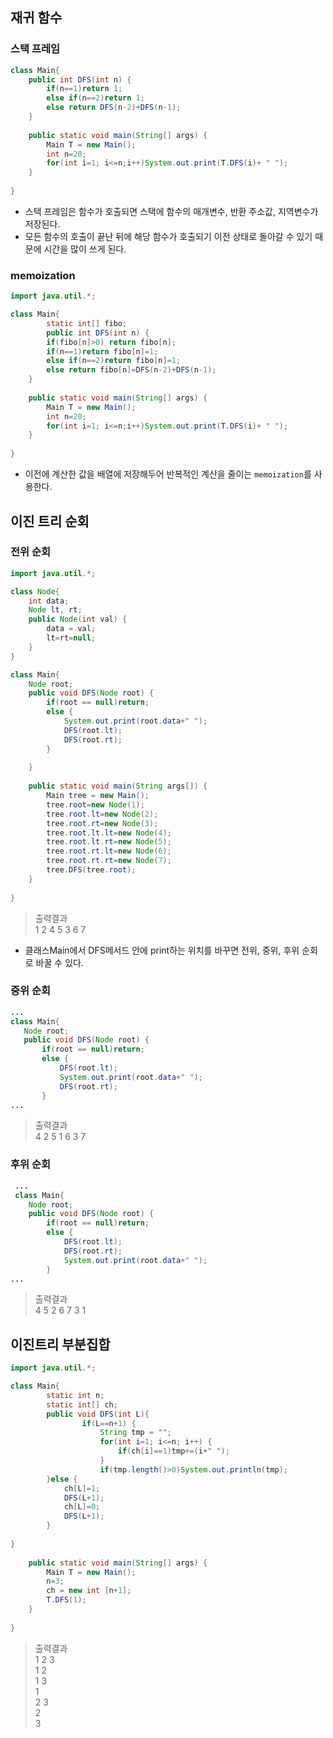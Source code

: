 ## 재귀 함수
### 스택 프레임 
```java
class Main{
	public int DFS(int n) {
		if(n==1)return 1;
		else if(n==2)return 1;
		else return DFS(n-2)+DFS(n-1);
	}
	
	public static void main(String[] args) {
		Main T = new Main();
		int n=20;
		for(int i=1; i<=n;i++)System.out.print(T.DFS(i)+ " ");
	}
	
}
```
* 스택 프레임은 함수가 호출되면 스택에 함수의 매개변수, 반환 주소값, 지역변수가 저장된다.
* 모든 함수의 호출이 끝난 뒤에 해당 함수가 호출되기 이전 상태로 돌아갈 수 있기 때문에 시간을 많이 쓰게 된다.

### memoization
```java
import java.util.*;

class Main{
		static int[] fibo;
		public int DFS(int n) {
		if(fibo[n]>0) return fibo[n];
		if(n==1)return fibo[n]=1;
		else if(n==2)return fibo[n]=1;
		else return fibo[n]=DFS(n-2)+DFS(n-1);
	}
	
	public static void main(String[] args) {
		Main T = new Main();
		int n=20;
		for(int i=1; i<=n;i++)System.out.print(T.DFS(i)+ " ");
	}
	
}

```
* 이전에 계산한 값을 배열에 저장해두어 반복적인 계산을 줄이는 `memoization`를 사용한다.



## 이진 트리 순회
### 전위 순회
```java
import java.util.*;

class Node{
	int data;
	Node lt, rt;
	public Node(int val) {
		data = val;
		lt=rt=null;
	}
}

class Main{	
	Node root;
	public void DFS(Node root) {
		if(root == null)return;
		else {
			System.out.print(root.data+" ");
			DFS(root.lt);
			DFS(root.rt);
		}
		
	}
	
	public static void main(String args[]) {
		Main tree = new Main();
		tree.root=new Node(1);
		tree.root.lt=new Node(2);
		tree.root.rt=new Node(3);
		tree.root.lt.lt=new Node(4);
		tree.root.lt.rt=new Node(5);
		tree.root.rt.lt=new Node(6);
		tree.root.rt.rt=new Node(7);
		tree.DFS(tree.root);
	}
	
}
```

> 출력결과  
> 1 2 4 5 3 6 7 

* 클래스Main에서 DFS메서드 안에 print하는 위치를 바꾸면 전위, 중위, 후위 순회로 바꿀 수 있다.

### 중위 순회 
 
 ```java
 ...
 class Main{	
	Node root;
	public void DFS(Node root) {
		if(root == null)return;
		else {
			DFS(root.lt);
			System.out.print(root.data+" ");
			DFS(root.rt);
		}
...
 ```

>출력결과  
>4 2 5 1 6 3 7 
### 후위 순회 

```java
 ...
 class Main{	
	Node root;
	public void DFS(Node root) {
		if(root == null)return;
		else {
			DFS(root.lt);
			DFS(root.rt);
			System.out.print(root.data+" ");
		}
...
 ```
>출력결과  
>4 5 2 6 7 3 1 

## 이진트리 부분집합 
```java
import java.util.*;

class Main{
		static int n;
		static int[] ch;
		public void DFS(int L){
				if(L==n+1) {
					String tmp = "";
					for(int i=1; i<=n; i++) {
						if(ch[i]==1)tmp+=(i+" ");
					}
					if(tmp.length()>0)System.out.println(tmp);
		}else {
			ch[L]=1;
			DFS(L+1);
			ch[L]=0;
			DFS(L+1);
		}
			
}
	
	public static void main(String[] args) {
		Main T = new Main();
		n=3;
		ch = new int [n+1];
		T.DFS(1);
	}
	
}


```
>출력결과  
1 2 3  
1 2  
1 3  
1  
2 3  
2  
3  
